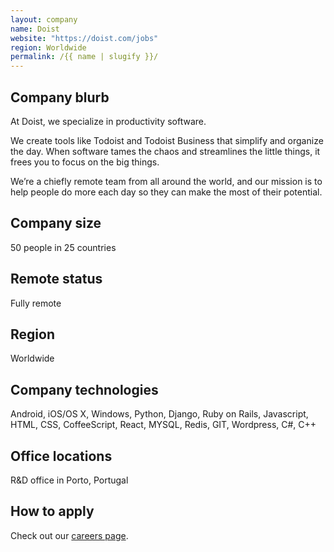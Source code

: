 ```yaml
---
layout: company
name: Doist
website: "https://doist.com/jobs"
region: Worldwide
permalink: /{{ name | slugify }}/
---
```


## Company blurb

At Doist, we specialize in productivity software.

We create tools like Todoist and Todoist Business that simplify and organize the day. When software tames the chaos and streamlines the little things, it frees you to focus on the big things. 

We’re a chiefly remote team from all around the world, and our mission is to help people do more each day so they can make the most of their potential.

## Company size

50 people in 25 countries

## Remote status

Fully remote

## Region

Worldwide

## Company technologies

Android, iOS/OS X, Windows, Python, Django, Ruby on Rails, Javascript, HTML, CSS, CoffeeScript, React, MYSQL, Redis, GIT, Wordpress, C#, C++

## Office locations

R&D office in Porto, Portugal

## How to apply

Check out our [careers page](https://doist.com/jobs/).